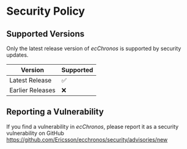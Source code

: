 # Security Policy

## Supported Versions

Only the latest release version of _ecChronos_ is supported by security updates.

| Version            | Supported          |
| ------------------ | ------------------ |
| Latest Release     | :white_check_mark: |
| Earlier Releases   | :x:                |

## Reporting a Vulnerability

If you find a vulnerability in _ecChronos_, please report it as a security vulnerability on GitHub
https://github.com/Ericsson/ecchronos/security/advisories/new

